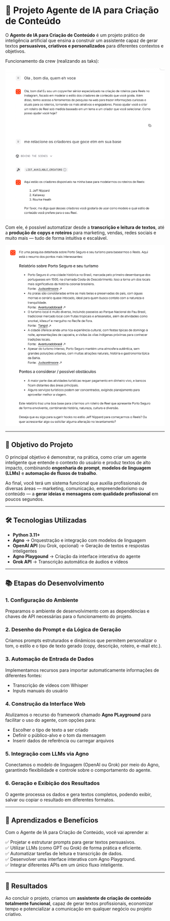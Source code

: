# 📖 Projeto Agente de IA para Criação de Conteúdo  

O **Agente de IA para Criação de Conteúdo** é um projeto prático de inteligência artificial que ensina a construir um assistente capaz de gerar textos **persuasivos, criativos e personalizados** para diferentes contextos e objetivos.  

Funcionamento da crew (realizando as taks):

<div align="center">
  <img src="./Agente_agno_01.png" alt="Agente Agno 01" />
</div>

Com ele, é possível automatizar desde a **transcrição e leitura de textos**, até a **produção de copys e roteiros** para marketing, vendas, redes sociais e muito mais — tudo de forma intuitiva e escalável.

<div align="center">
  <img src="./Agente_agno_02.png" alt="Agente Agno 02" />
</div>

---

## 🎯 Objetivo do Projeto

O principal objetivo é demonstrar, na prática, como criar um agente inteligente que entende o contexto do usuário e produz textos de alto impacto, combinando **engenharia de prompt**, **modelos de linguagem (LLMs)** e **automação de fluxos de trabalho**.  

Ao final, você terá um sistema funcional que auxilia profissionais de diversas áreas — marketing, comunicação, empreendedorismo ou conteúdo — a **gerar ideias e mensagens com qualidade profissional** em poucos segundos.

---

## 🛠️ Tecnologias Utilizadas

- **Python 3.11+**  
- **Agno** → Orquestração e integração com modelos de linguagem  
- **OpenAI API** (ou Grok, opcional) → Geração de textos e respostas inteligentes  
- **Agno Playgound** → Criação da interface interativa do agente  
- **Grok API** → Transcrição automática de áudios e vídeos  

---

## 📚 Etapas do Desenvolvimento

### 1. Configuração do Ambiente  
Preparamos o ambiente de desenvolvimento com as dependências e chaves de API necessárias para o funcionamento do projeto.  

### 2. Desenho do Prompt e da Lógica de Geração  
Criamos prompts estruturados e dinâmicos que permitem personalizar o tom, o estilo e o tipo de texto gerado (copy, descrição, roteiro, e-mail etc.).  

### 3. Automação de Entrada de Dados  
Implementamos recursos para importar automaticamente informações de diferentes fontes:  
- Transcrição de vídeos com Whisper  
- Inputs manuais do usuário  

### 4. Construção da Interface Web  
Atulizamos o recurso do framework chamado **Agno PLayground** para facilitar o uso do agente, com opções para:  
- Escolher o tipo de texto a ser criado  
- Definir o público-alvo e o tom da mensagem  
- Inserir dados de referência ou carregar arquivos  

### 5. Integração com LLMs via Agno 
Conectamos o modelo de linguagem (OpenAI ou Grok) por meio do Agno, garantindo flexibilidade e controle sobre o comportamento do agente.  

### 6. Geração e Exibição dos Resultados  
O agente processa os dados e gera textos completos, podendo exibir, salvar ou copiar o resultado em diferentes formatos.  

---

## 🌟 Aprendizados e Benefícios

Com o Agente de IA para Criação de Conteúdo, você vai aprender a:  

✅ Projetar e estruturar prompts para gerar textos persuasivos.  
✅ Utilizar LLMs (como GPT ou Grok) de forma prática e eficiente.  
✅ Automatizar tarefas de leitura e transcrição de dados.  
✅ Desenvolver uma interface interativa com Agno Playground.  
✅ Integrar diferentes APIs em um único fluxo inteligente. 

---

## 🚀 Resultados

Ao concluir o projeto, criamos um **assistente de criação de conteúdo totalmente funcional**, capaz de gerar textos profissionais, economizar tempo e potencializar a comunicação em qualquer negócio ou projeto criativo.
